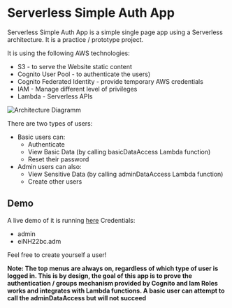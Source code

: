 Serverless Simple Auth App
===================

Serverless Simple Auth App is a simple single page app using a Serverless architecture.
It is a practice / prototype project.

It is using the following AWS technologies:
* S3 - to serve the Website static content
* Cognito User Pool - to authenticate the users)
* Cognito Federated Identity - provide temporary AWS credentials
* IAM - Manage different level of privileges
* Lambda - Serverless APIs


![Architecture Diagramm](https://s3.amazonaws.com/simpleauthapp.og-simple-app-bucket/img/serverless-simple-auth-app.png)

There are two types of users:

* Basic users can:
  * Authenticate
  * View Basic Data (by calling basicDataAccess Lambda function)
  * Reset their password
* Admin users can also:
  * View Sensitive Data (by calling adminDataAccess Lambda function)
  * Create other users
  

Demo
-------------
A live demo of it is running [here](http://simpleauthapp.og-simple-app-bucket.s3-website-us-east-1.amazonaws.com/)
Credentials:
* admin
* eiNH22bc.adm

Feel free to create yourself a user!

**Note: The top menus are always on, regardless of which type of user is logged in. This is by design, the goal of this app is to prove the authentication / groups mechanism provided by Cognito and Iam Roles works and integrates with Lambda functions. A basic user can attempt to call the adminDataAccess but will not succeed**

